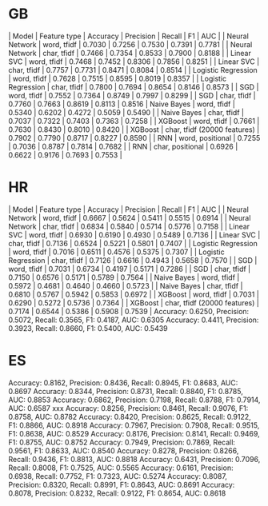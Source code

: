 # GB
| Model | Feature type | Accuracy | Precision | Recall | F1 | AUC |
| Neural Network | word, tfidf | 0.7030 | 0.7256 | 0.7530 | 0.7391 | 0.7781 |
| Neural Network | char, tfidf | 0.7466 | 0.7354 | 0.8533 | 0.7900 | 0.8188 |
| Linear SVC | word, tfidf | 0.7468 | 0.7452 | 0.8306 | 0.7856 | 0.8251 |
| Linear SVC | char, tfidf | 0.7757 | 0.7731 | 0.8471 | 0.8084 | 0.8514 |
| Logistic Regression | word, tfidf | 0.7628 | 0.7515 | 0.8595 | 0.8019 | 0.8357 |
| Logistic Regression | char, tfidf | 0.7800 | 0.7694 | 0.8654 | 0.8146 | 0.8573 |
| SGD | word, tfidf | 0.7552 | 0.7364 | 0.8749 | 0.7997 | 0.8299 |
| SGD | char, tfidf | 0.7760 | 0.7663 | 0.8619 | 0.8113 | 0.8516
| Naive Bayes | word, tfidf | 0.5340 | 0.6202 | 0.4272 | 0.5059 | 0.5490 |
| Naive Bayes | char, tfidf | 0.7037 | 0.7322 | 0.7403 | 0.7363 | 0.7258 |
| XGBoost | word, tfidf | 0.7661 | 0.7630 | 0.8430 | 0.8010 | 0.8420 | 
| XGBoost | char, tfidf (20000 features) | 0.7902 | 0.7790 | 0.8717 | 0.8227 | 0.8590 |
| RNN | word, positional | 0.7255 | 0.7036 | 0.8787 | 0.7814 | 0.7682 |
| RNN | char, positional | 0.6926 | 0.6622 | 0.9176 | 0.7693 | 0.7553 |





# HR
| Model | Feature type | Accuracy | Precision | Recall | F1 | AUC |
| Neural Network | word, tfidf | 0.6667 | 0.5624 | 0.5411 | 0.5515 | 0.6914 |
| Neural Network | char, tfidf | 0.6834 | 0.5840 | 0.5714 | 0.5776 | 0.7158 |
| Linear SVC | word, tfidf | 0.6930 | 0.6190 | 0.4930 | 0.5489 | 0.7136 |
| Linear SVC | char, tfidf | 0.7136 | 0.6524 | 0.5221 | 0.5801 | 0.7407 |
| Logistic Regression | word, tfidf | 0.7016 | 0.6511 | 0.4576 | 0.5375 | 0.7307 |
| Logistic Regression | char, tfidf | 0.7126 | 0.6616 | 0.4943 | 0.5658 | 0.7570 |
| SGD | word, tfidf | 0.7031 | 0.6734 | 0.4197 | 0.5171 | 0.7286 |
| SGD | char, tfidf | 0.7150 | 0.6576 | 0.5171 | 0.5789 | 0.7564 |
| Naive Bayes | word, tfidf | 0.5972 | 0.4681 | 0.4640 | 0.4660 | 0.5723 |
| Naive Bayes | char, tfidf | 0.6810 | 0.5767 | 0.5942 | 0.5853 | 0.6972 |
| XGBoost | word, tfidf | 0.7031 | 0.6290 | 0.5272 | 0.5736 | 0.7364 |
| XGBoost | char, tfidf (20000 features) | 0.7174 | 0.6544 | 0.5386 | 0.5908 | 0.7539 |
Accuracy: 0.6250, Precision: 0.5072, Recall: 0.3565, F1: 0.4187, AUC: 0.6305
Accuracy: 0.4411, Precision: 0.3923, Recall: 0.8660, F1: 0.5400, AUC: 0.5439



# ES
Accuracy: 0.8162, Precision: 0.8436, Recall: 0.8945, F1: 0.8683, AUC: 0.8697
Accuracy: 0.8344, Precision: 0.8731, Recall: 0.8840, F1: 0.8785, AUC: 0.8853
Accuracy: 0.6862, Precision: 0.7198, Recall: 0.8788, F1: 0.7914, AUC: 0.6587
xxx
Accuracy: 0.8256, Precision: 0.8461, Recall: 0.9076, F1: 0.8758, AUC: 0.8782
Accuracy: 0.8420, Precision: 0.8625, Recall: 0.9122, F1: 0.8866, AUC: 0.8918
Accuracy: 0.7967, Precision: 0.7908, Recall: 0.9515, F1: 0.8638, AUC: 0.8529
Accuracy: 0.8176, Precision: 0.8141, Recall: 0.9469, F1: 0.8755, AUC: 0.8752
Accuracy: 0.7949, Precision: 0.7869, Recall: 0.9561, F1: 0.8633, AUC: 0.8540
Accuracy: 0.8278, Precision: 0.8266, Recall: 0.9436, F1: 0.8813, AUC: 0.8818
Accuracy: 0.6431, Precision: 0.7096, Recall: 0.8008, F1: 0.7525, AUC: 0.5565
Accuracy: 0.6161, Precision: 0.6938, Recall: 0.7752, F1: 0.7323, AUC: 0.5274
Accuracy: 0.8087, Precision: 0.8320, Recall: 0.8991, F1: 0.8643, AUC: 0.8691
Accuracy: 0.8078, Precision: 0.8232, Recall: 0.9122, F1: 0.8654, AUC: 0.8618









